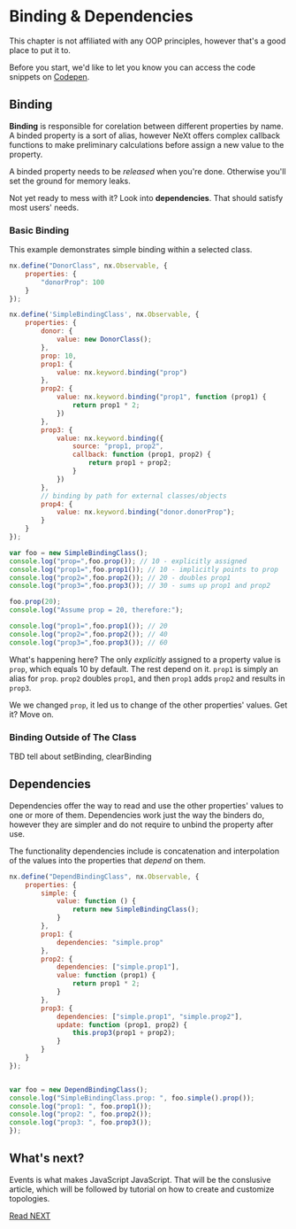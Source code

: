 # Binding & Dependencies
This chapter is not affiliated with any OOP principles, however that's a good place to put it to.

Before you start, we'd like to let you know you can access the code snippets on [Codepen](http://codepen.io/NEXTSUPPORT/pen/LREvRg).

## Binding
**Binding** is responsible for corelation between different properties by name. A binded property is a sort of alias, however NeXt offers complex callback functions to make preliminary calculations before assign a new value to the property.

A binded property needs to be *released* when you're done. Otherwise you'll set the ground for memory leaks. 

Not yet ready to mess with it? Look into **dependencies**. That should satisfy most users' needs.

### Basic Binding
This example demonstrates simple binding within a selected class. 

```JavaScript
nx.define("DonorClass", nx.Observable, {
	properties: {
		"donorProp": 100
	}
});

nx.define('SimpleBindingClass', nx.Observable, {
    properties: {
        donor: {
            value: new DonorClass();
        },
        prop: 10,
        prop1: {
            value: nx.keyword.binding("prop")
        },
        prop2: {
            value: nx.keyword.binding("prop1", function (prop1) {
                return prop1 * 2;
            })
        },
        prop3: {
            value: nx.keyword.binding({
                source: "prop1, prop2",
                callback: function (prop1, prop2) {
                    return prop1 + prop2;
                }
            })
        },
        // binding by path for external classes/objects
        prop4: {
            value: nx.keyword.binding("donor.donorProp");
        }
    }
});

var foo = new SimpleBindingClass();
console.log("prop=",foo.prop()); // 10 - explicitly assigned
console.log("prop1=",foo.prop1()); // 10 - implicitly points to prop
console.log("prop2=",foo.prop2()); // 20 - doubles prop1
console.log("prop3=",foo.prop3()); // 30 - sums up prop1 and prop2

foo.prop(20);
console.log("Assume prop = 20, therefore:");

console.log("prop1=",foo.prop1()); // 20
console.log("prop2=",foo.prop2()); // 40
console.log("prop3=",foo.prop3()); // 60
```

What's happening here? The only *explicitly* assigned to a property value is ```prop```, which equals 10 by default. The rest depend on it. ```prop1``` is simply an alias for ```prop```. ```prop2``` doubles ```prop1```, and then ```prop1``` adds ```prop2``` and results in ```prop3```.

We we changed ```prop```, it led us to change of the other properties' values. Get it? Move on.

### Binding Outside of The Class
TBD
tell about setBinding, clearBinding

## Dependencies
Dependencies offer the way to read and use the other properties' values to one or more of them. Dependencies work just the way the binders do, however they are simpler and do not require to unbind the property after use. 

The functionality dependencies include is concatenation and interpolation of the values into the properties that *depend* on them.

```JavaScript
nx.define("DependBindingClass", nx.Observable, {
    properties: {
        simple: {
            value: function () {
                return new SimpleBindingClass();
            }
        },
        prop1: {
            dependencies: "simple.prop"
        },
        prop2: {
            dependencies: ["simple.prop1"],
            value: function (prop1) {
                return prop1 * 2;
            }
        },
        prop3: {
            dependencies: ["simple.prop1", "simple.prop2"],
            update: function (prop1, prop2) {
                this.prop3(prop1 + prop2);
            }
        }
    }
});


var foo = new DependBindingClass();
console.log("SimpleBindingClass.prop: ", foo.simple().prop());
console.log("prop1: ", foo.prop1());
console.log("prop2: ", foo.prop2());
console.log("prop3: ", foo.prop3());
});
```


## What's next?
Events is what makes JavaScript JavaScript. That will be the conslusive article, which will be followed by tutorial on how to create and customize topologies.

[Read NEXT](./tutorial-005.md)